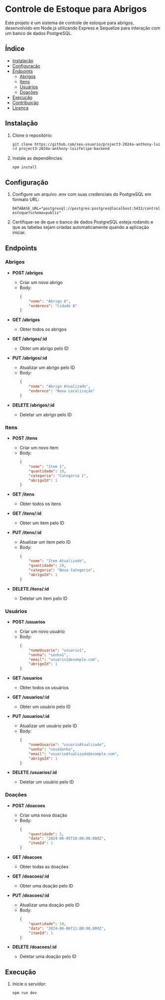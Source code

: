 # Controle de Estoque para Abrigos

Este projeto é um sistema de controle de estoque para abrigos, desenvolvido em Node.js utilizando Express e Sequelize para interação com um banco de dados PostgreSQL.

## Índice

- [Instalação](#instalação)
- [Configuração](#configuração)
- [Endpoints](#endpoints)
  - [Abrigos](#abrigos)
  - [Itens](#itens)
  - [Usuários](#usuários)
  - [Doações](#doações)
- [Execução](#execução)
- [Contribuição](#contribuição)
- [Licença](#licença)

## Instalação

1. Clone o repositório:
   ```bash
   git clone https://github.com/seu-usuario/project3-2024a-anthony-luizfelipe-backend-2.git
   cd project3-2024a-anthony-luizfelipe-backend

2. Instale as dependências:
   
    ```
   npm install
## Configuração 

1. Configure um arquivo .env com suas credenciais do PostgreSQL em formato URL:

    ```
    DATABASE_URL="postgresql://postgres:postgres@localhost:5432/controle-estoque?schema=public"
    ```

3. Certifique-se de que o banco de dados PostgreSQL esteja rodando e que as tabelas sejam criadas automaticamente quando a aplicação iniciar.

## Endpoints

### Abrigos

- **POST /abrigos**
  - Criar um novo abrigo
  - Body:
    ```json
    {
        "nome": "Abrigo A",
        "endereco": "Cidade A"
    }
    ```

- **GET /abrigos**
  - Obter todos os abrigos

- **GET /abrigos/:id**
  - Obter um abrigo pelo ID

- **PUT /abrigos/:id**
  - Atualizar um abrigo pelo ID
  - Body:
    ```json
    {
        "nome": "Abrigo Atualizado",
        "endereco": "Nova Localização"
    }
    ```

- **DELETE /abrigos/:id**
  - Deletar um abrigo pelo ID

### Itens

- **POST /itens**
  - Criar um novo item
  - Body:
    ```json
    {
        "nome": "Item 1",
        "quantidade": 10,
        "categoria": "Categoria 1",
        "abrigoId": 1
    }
    ```

- **GET /itens**
  - Obter todos os itens

- **GET /itens/:id**
  - Obter um item pelo ID

- **PUT /itens/:id**
  - Atualizar um item pelo ID
  - Body:
    ```json
    {
        "nome": "Item Atualizado",
        "quantidade": 20,
        "categoria": "Nova Categoria",
        "abrigoId": 1
    }
    ```

- **DELETE /itens/:id**
  - Deletar um item pelo ID

### Usuários

- **POST /usuarios**
  - Criar um novo usuário
  - Body:
    ```json
    {
        "nomeUsuario": "usuario1",
        "senha": "senha1",
        "email": "usuario1@example.com",
        "abrigoId": 1
    }
    ```

- **GET /usuarios**
  - Obter todos os usuários

- **GET /usuarios/:id**
  - Obter um usuário pelo ID

- **PUT /usuarios/:id**
  - Atualizar um usuário pelo ID
  - Body:
    ```json
    {
        "nomeUsuario": "usuarioAtualizado",
        "senha": "novaSenha",
        "email": "usuarioAtualizado@example.com",
        "abrigoId": 1
    }
    ```

- **DELETE /usuarios/:id**
  - Deletar um usuário pelo ID

### Doações

- **POST /doacoes**
  - Criar uma nova doação
  - Body:
    ```json
    {
        "quantidade": 5,
        "date": "2024-06-05T10:00:00.000Z",
        "itemId": 1
    }
    ```

- **GET /doacoes**
  - Obter todas as doações

- **GET /doacoes/:id**
  - Obter uma doação pelo ID

- **PUT /doacoes/:id**
  - Atualizar uma doação pelo ID
  - Body:
    ```json
    {
        "quantidade": 10,
        "data": "2024-06-06T11:00:00.000Z",
        "itemId": 1
    }
    ```

- **DELETE /doacoes/:id**
  - Deletar uma doação pelo ID

## Execução

1. Inicie o servidor:
   ```bash
   npm run dev




